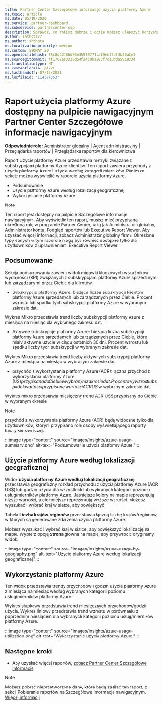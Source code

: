 ```yaml
---
title: Partner Center Szczegółowe informacje użycia platformy Azure
ms.topic: article
ms.date: 05/19/2020
ms.service: partner-dashboard
ms.subservice: partnercenter-csp
description: Sprawdź, co robisz dobrze i gdzie możesz ulepszyć korzystanie z subskrypcji platformy Azure, które sprzedajesz klientom lub zarządzasz nimi.
author: shthota77
ms.author: shthota
ms.localizationpriority: medium
ms.custom: SEOMAY.20
ms.openlocfilehash: 78c8d42186d96e359f0771ca19eb7fbf4b46a8e1
ms.sourcegitcommit: 4f1702683336d54f24c0ba283f7d13dda581923d
ms.translationtype: MT
ms.contentlocale: pl-PL
ms.lasthandoff: 07/16/2021
ms.locfileid: "114377353"
---
```

# <a name="azure-usage-report-available-from-the-partner-center-insights-dashboard"></a>Raport użycia platformy Azure dostępny na pulpicie nawigacyjnym Partner Center Szczegółowe informacje nawigacyjnym

**Odpowiednie role:** Administrator globalny | Agent administracyjny | Przeglądarka raportów | Przeglądarka raportów dla kierownictwa

Raport Użycie platformy Azure przedstawia metryki związane z subskrypcjami platformy Azure klientów. Ten raport zawiera przychody z użycia platformy Azure i użycie według kategorii mierników. Poniższe sekcje można wyświetlić w raporcie użycia platformy Azure.

- Podsumowanie
- Użycie platformy Azure według lokalizacji geograficznej
- Wykorzystanie platformy Azure

 > [!NOTE]
 > Ten raport jest dostępny na pulpicie Szczegółowe informacje nawigacyjnym. Aby wyświetlić ten raport, musisz mieć przypisaną określoną rolę w programie Partner Center, taką jak Administrator globalny, Administrator konta, Podgląd raportów lub Executive Report Viewer. Aby uzyskać więcej informacji, zobacz Administrator globalny firmy. Określone typy danych w tym raporcie mogą być również dostępne tylko dla użytkowników z uprawnieniami Executive Report Viewer.

## <a name="summary"></a>Podsumowanie

Sekcja podsumowania zawiera widok migawki kluczowych wskaźników wydajności (KPI) związanych z subskrypcjami platformy Azure sprzedanymi lub zarządzanymi przez Ciebie dla klientów.  

- Subskrypcje platformy Azure: bieżąca liczba subskrypcji klientów platformy Azure sprzedanych lub zarządzanych przez Ciebie.
Procent wzrostu lub spadku tych subskrypcji platformy Azure w wybranym zakresie dat.

Wykres Mikro przedstawia trend liczby subskrypcji platformy Azure z miesiąca na miesiąc dla wybranego zakresu dat.
- Aktywne subskrypcje platformy Azure: bieżąca liczba subskrypcji platformy Azure sprzedanych lub zarządzanych przez Ciebie, które miały aktywne użycie w ciągu ostatnich 30 dni.
Procent wzrostu lub spadku liczby tych subskrypcji w wybranym zakresie dat.

Wykres Mikro przedstawia trend liczby aktywnych subskrypcji platformy Azure z miesiąca na miesiąc w wybranym zakresie dat.

- przychód z wykorzystania platformy Azure (ACR): łączna przychód z wykorzystania platformy Azure (US$) przypisana do Ciebie w wybranym zakresie dat.
Procentowy wzrost lub spadek wartości przypisanej wartości ACR US$ w wybranym zakresie dat. 

Wykres mikro przedstawia miesięczny trend ACR US$ przypisany do Ciebie w wybranym okresie


> [!NOTE]
 > przychód z wykorzystania platformy Azure (ACR) będą widoczne tylko dla użytkowników, którym przypisano rolę osoby wyświetlającego raporty kadry kierowniczej.

:::image type="content" source="images/insights/azure-usage-summary.png" alt-text="Podsumowanie użycia platformy Azure.":::

## <a name="azure-usage-by-geography"></a>Użycie platformy Azure według lokalizacji geograficznej

Widok **użycia platformy Azure według lokalizacji geograficznej** przedstawia geograficzny rozkład przychodu z użycia platformy Azure (ACR US$) lub godzin użycia dla wszystkich lub wybranych kategorii poziomu usług/mierników platformy Azure. Jaśniejsze kolory na mapie reprezentują niższe wartości, a ciemniejsze reprezentują wyższe wartości. Możesz wyszukać i wybrać kraj w siatce, aby powiększyć 

Tabela **Liczba krajów/regionów** przedstawia łączną liczbę krajów/regionów, w których są generowane zdarzenia użycia platformy Azure.

Możesz wyszukać i wybrać kraj w siatce, aby powiększyć lokalizację na mapie. Wybierz opcję **Strona** główna na mapie, aby przywrócić oryginalny widok.

:::image type="content" source="images/insights/azure-usage-by-geography.png" alt-text="Użycie platformy Azure według lokalizacji geograficznej.":::

## <a name="azure-utilization"></a>Wykorzystanie platformy Azure

Ten widok przedstawia trendy przychodów i godzin użycia platformy Azure z miesiąca na miesiąc według wybranych kategorii poziomu usług/mierników platformy Azure. 

Wykres słupkowy przedstawia trend miesięcznych przychodów/godzin użycia. Wykres liniowy przedstawia trend wzrostu w porównaniu z poprzednim miesiącem dla wybranych kategorii poziomu usług/mierników platformy Azure.

:::image type="content" source="images/insights/azure-usage-utilization.png" alt-text="Wykorzystanie użycia platformy Azure.":::

## <a name="next-steps"></a>Następne kroki

- Aby uzyskać więcej raportów, [zobacz Partner Center Szczegółowe informacje](partner-center-insights.md).

>[!NOTE] 
> Możesz pobrać nieprzetworzone dane, które będą zasilać ten raport, z sekcji Pobieranie raportów na Szczegółowe informacje nawigacyjnym. [Więcej informacji](insights-download-reports.md) 
